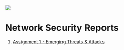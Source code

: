![](https://images.squarespace-cdn.com/content/57a9d8dcd482e9bbf179f445/1505391256550-5HUS40XNAOKCTGSU65RA/Good+Will+Hunting.jpg?content-type=image%2Fjpeg)

# Network Security Reports
  1. [Assignment 1 - Emerging Threats & Attacks]()
